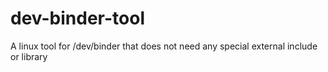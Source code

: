 # dev-binder-tool
A linux tool for /dev/binder that does not need any special external include or library
